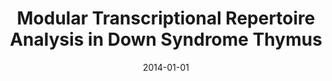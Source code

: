 ---
title: "Modular Transcriptional Repertoire Analysis in Down Syndrome Thymus"
collection: publications
permalink: /publication/2014-moreira2014modular
authors: "C. A. Moreira-Filho, S.Y. Bando, F. B. Bertonha, F. N. Silva, L. da F. Costa, M. Carneiro-Sampaio"
date: 2014-01-01
venue: 'Journal of Clinical Immunology, v. 34, n. suppl 2, p. S221--S221.'
bibtex: "moreira2014modular.bib"
---